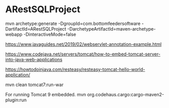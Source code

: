 # ARestSQLProject

mvn archetype:generate -DgroupId=com.bottomfeedersoftware -DartifactId=ARestSQLProject -DarchetypeArtifactId=maven-archetype-webapp -DinteractiveMode=false

https://www.javaguides.net/2019/02/webservlet-annotation-example.html

https://www.codejava.net/servers/tomcat/how-to-embed-tomcat-server-into-java-web-applications

https://howtodoinjava.com/resteasy/resteasy-tomcat-hello-world-application/

mvn clean tomcat7:run-war

For running Tomcat 9 embedded.
mvn org.codehaus.cargo:cargo-maven2-plugin:run
